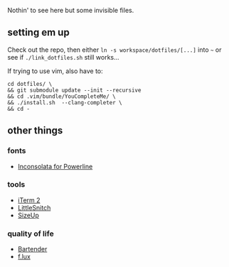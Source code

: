 Nothin' to see here but some invisible files.

## setting em up

Check out the repo, then either `ln -s workspace/dotfiles/[...]` into `~` or see if `./link_dotfiles.sh` still works...

If trying to use vim, also have to:

    cd dotfiles/ \
    && git submodule update --init --recursive
    && cd .vim/bundle/YouCompleteMe/ \
    && ./install.sh  --clang-completer \
    && cd -


## other things

### fonts

* [Inconsolata for Powerline][inconsolata]

### tools

* [iTerm 2][iterm2]
* [LittleSnitch][little-snitch]
* [SizeUp][sizeup]

### quality of life

* [Bartender][bartender]
* [f.lux][flux]

[bartender]: http://www.macbartender.com/
[flux]: https://justgetflux.com/
[inconsolata]: https://github.com/powerline/fonts/tree/master/Inconsolata
[iterm2]: https://www.iterm2.com/
[little-snitch]: https://www.obdev.at/products/littlesnitch/index.html
[sizeup]: http://www.irradiatedsoftware.com/sizeup/
